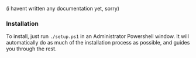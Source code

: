 (i havent written any documentation yet, sorry)

### Installation
To install, just run `./setup.ps1` in an Administrator Powershell window. It will automatically do as much of the installation process as possible, and guides you through the rest.